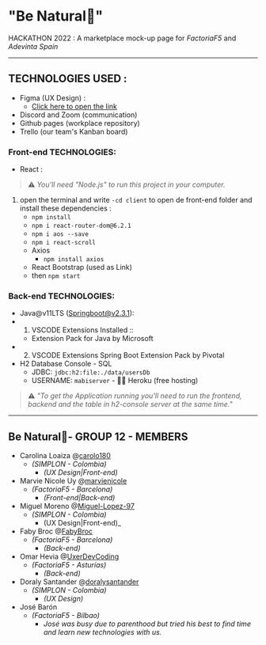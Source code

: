 # "Be Natural🍃" 
 HACKATHON 2022 : A marketplace mock-up page for _FactoriaF5_ and _Adevinta Spain_
 
- - - -

## TECHNOLOGIES USED :
- Figma (UX Design) :
    - [Click here to open the link](https://www.figma.com/file/pENNcuM5FWjmTFRUWvjRbN/BeNatural?node-id=0%3A1)
- Discord and Zoom (communication)
- Github pages (workplace repository)
- Trello (our team's Kanban board)

### Front-end TECHNOLOGIES:
-  React : 
 > ⚠️ _You'll need _"Node.js"_ to run this project in your computer._ 
 1. open the terminal and write `-cd client` to open de front-end folder and install these dependencies  :   
    - `npm install`
    - `npm i react-router-dom@6.2.1`
    - `npm i aos --save`
    - `npm i react-scroll`
    - Axios
      -  `npm install axios`  
    - React Bootstrap (used as Link)
    - then `npm start`
### Back-end TECHNOLOGIES:
   - Java@v11LTS (Springboot@v2.3.1):
   - 1. VSCODE Extensions Installed :: 
      -  Extension Pack for Java by Microsoft
   - 2.  VSCODE Extensions Spring Boot Extension Pack by Pivotal
   - H2 Database Console - SQL
      - JDBC: `jdbc:h2:file:./data/usersDb` 
      - USERNAME: `mabiserver`
    - 🚧🔜 Heroku (free hosting) 
    
 > ⚠️ _"To get the Application running you'll need to run the frontend, backend and the table in h2-console server at the same time."_
 
- - - -

## Be Natural🍃- GROUP 12 - MEMBERS
- Carolina Loaiza @[carolo180](https://github.com/carolo180)
    -  _(SIMPLON - Colombia)_
       -  _(UX Design|Front-end)_
- Marvie Nicole Uy  @[marvienicole](https://github.com/marvienicole)
   -  _(FactoriaF5  - Barcelona)_
       -  _(Front-end|Back-end)_
- Miguel Moreno @[Miguel-Lopez-97](https://github.com/Miguel-Lopez-97)
   -  _(SIMPLON - Colombia)_
       -  (UX Design|Front-end)_
- Faby Broc @[FabyBroc](https://github.com/FabyBroc)
    -  _(FactoriaF5 - Barcelona)_
       -  _(Back-end)_
- Omar Hevia @[UxerDevCoding](https://github.com/UxerDevCoding)
    - _(FactoriaF5 - Asturías)_
       -  _(Back-end)_
 - Doraly Santander @[doralysantander](https://github.com/doralysantander)
    -  _(SIMPLON - Colombia)_
       -   _(UX Design)_
- José Barón 
    - _(FactoriaF5 - Bilbao)_
       -  _José was busy due to parenthood but tried his best to find time and learn new technologies with us._
